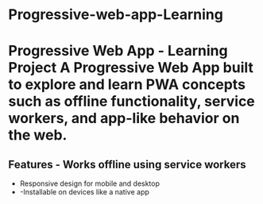 # Progressive-web-app-Learning
# Progressive Web App - Learning Project  A Progressive Web App built to explore and learn PWA concepts such as offline functionality, service workers, and app-like behavior on the web. 
## Features - Works offline using service workers 
- Responsive design for mobile and desktop
- -Installable on devices like a native app 

